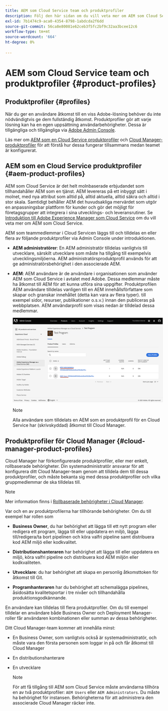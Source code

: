 ```yaml
---
title: AEM som Cloud Service team och produktprofiler
description: Följ den här sidan om du vill veta mer om AEM som Cloud Service Team och produktprofiler.
exl-id: 7b1474c9-aca0-4354-8798-1abdcda2f6dd
source-git-commit: 56ca8e80081e62ceb3f5fc2bf9c32aa3bcee12c6
workflow-type: tm+mt
source-wordcount: '664'
ht-degree: 0%

---
```


# AEM som Cloud Service team och produktprofiler {#product-profiles}

## Produktprofiler {#profiles}

När du ger en användare åtkomst till en viss Adobe-lösning behöver du inte nödvändigtvis ge dem fullständig åtkomst. Produktprofiler gör att varje lösning kan ha en egen uppsättning användarbehörigheter. Dessa är tillgängliga och tillgängliga via [Adobe Admin Console](/help/onboarding/learn-concepts/admin-console.md).

Läs mer om [AEM som en Cloud Service produktprofiler](#aem-product-profiles) och [Cloud Manager-produktprofiler](#cloud-manager-product-profiles) för att förstå hur dessa fungerar tillsammans medan teamet är konfigurerat.

## AEM som en Cloud Service produktprofiler {#aem-product-profiles}

AEM som Cloud Service är det helt molnbaserade erbjudandet som tillhandahåller AEM som en tjänst. AEM levereras på ett inbyggt sätt i molnet, med nya attribut som alltid på, alltid aktuella, alltid säkra och alltid i stor skala. Samtidigt behåller AEM det huvudsakliga mervärdet som utgör en anpassningsbar plattform för kunder och gör det möjligt för företagsgrupper att integrera i sina utvecklings- och leveransrutiner. Se [Introduktion till Adobe Experience Manager som Cloud Service](https://experienceleague.adobe.com/docs/experience-manager-cloud-service/overview/introduction.html?lang=en) om du vill veta mer om AEM som Cloud Service.

AEM som teammedlemmar i Cloud Servicen läggs till och tilldelas en eller flera av följande produktprofiler via Admin Console under introduktionen.

* **AEM administratörer**: En AEM administratör tilldelas vanligtvis till utvecklare, särskilt utvecklare som måste ha tillgång till exempelvis utvecklingsmiljöerna. AEM administratörsproduktprofil används för att ge administratörsbehörighet i den associerade AEM.

* **AEM**: AEM användare är de användare i organisationen som använder AEM som Cloud Service i avtalet med Adobe. Dessa medlemmar måste ha åtkomst till AEM för att kunna utföra sina uppgifter. Produktprofilen AEM användare tilldelas vanligen till en AEM innehållsförfattare som skapar och granskar innehållet (detta kan vara av flera typer). till exempel sidor, resurser, publikationer o.s.v.) innan den publiceras på webbplatsen. AEM användarprofil som visas nedan är tilldelad dessa medlemmar.

   ![](/help/onboarding/learn-concepts/assets/admin-console-profiles.png)

   >[!NOTE]
   >Alla användare som tilldelats en AEM som en produktprofil för en Cloud Service har (skrivskyddad) åtkomst till Cloud Manager.

## Produktprofiler för Cloud Manager {#cloud-manager-product-profiles}

Cloud Manager har förkonfigurerade produktprofiler, eller mer enkelt, rollbaserade behörigheter. Din systemadministratör ansvarar för att konfigurera ditt Cloud Manager-team genom att tilldela dem till dessa produktprofiler, och måste bekanta sig med dessa produktprofiler och vilka gruppmedlemmar de ska tilldelas till.
>[!NOTE]
>Mer information finns i [Rollbaserade behörigheter i Cloud Manager](/help/onboarding/learn-concepts/cloud-manager-introduction.md##role-based-permissions).

Var och en av produktprofilerna har tillhörande behörigheter. Om du till exempel har rollen som

* **Business Owner**, du har behörighet att lägga till ett nytt program eller redigera ett program, lägga till eller uppdatera en miljö, lägga till/redigera/ta bort pipelinen och köra valfri pipeline samt distribuera kod AEM miljö eller kodkvalitet.

* **Distributionshanteraren** har behörighet att lägga till eller uppdatera en miljö, köra valfri pipeline och distribuera kod AEM miljön eller kodkvaliteten.

* **Utvecklare**: du har behörighet att skapa en personlig åtkomsttoken för åtkomst till Git.

* **Programhanteraren** har du behörighet att schemalägga pipelines, åsidosätta kvalitetsportar i tre nivåer och tillhandahålla produktionsgodkännande.

En användare kan tilldelas till flera produktprofiler. Om du till exempel tilldelar en användare både Business Owner och Deployment Manager-roller får användaren kombinationen eller summan av dessa behörigheter.

Ditt Cloud Manager-team kommer att innehålla minst:

* En Business Owner, som vanligtvis också är systemadministratör, och måste vara den första personen som loggar in på och får åtkomst till Cloud Manager
* En distributionshanterare
* En utvecklare

   >[!NOTE]
   >För att få tillgång till AEM som Cloud Service måste användarna tillhöra en av två produktprofiler: `AEM Users` eller `AEM Administrators`. Du måste ha behörighet för instansen. Behörigheterna för att administrera den associerade Cloud Manager räcker inte.
